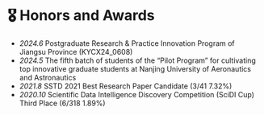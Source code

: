 # 🎖 Honors and Awards
- *2024.6* Postgraduate Research & Practice Innovation Program of Jiangsu Province (KYCX24_0608)
- *2024.5* The fifth batch of students of the “Pilot Program” for cultivating top innovative graduate students at Nanjing University of Aeronautics and Astronautics
- *2021.8* SSTD 2021 Best Research Paper Candidate (3/41 7.32%)
- *2020.10* Scientific Data Intelligence Discovery Competition (SciDI Cup)  Third Place (6/318 1.89%)
